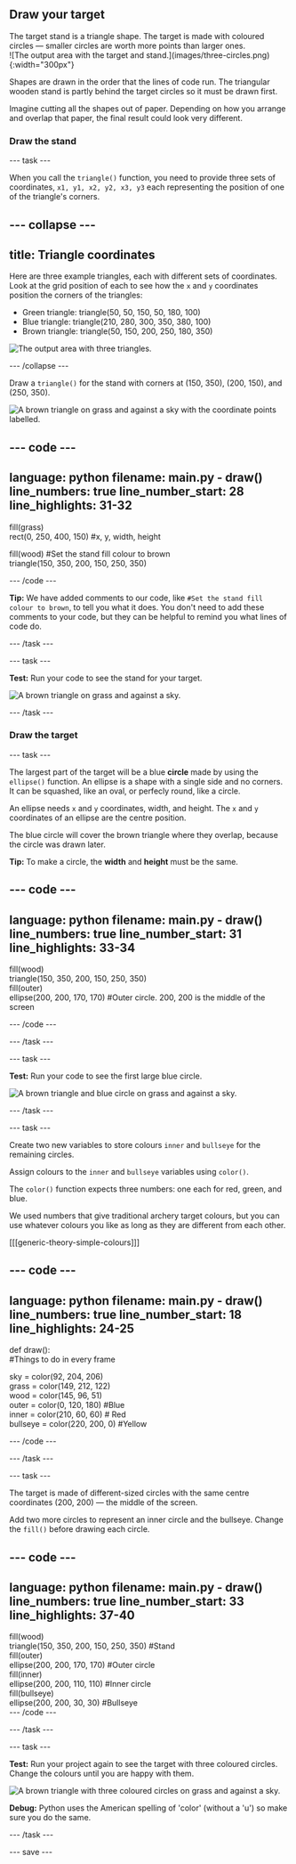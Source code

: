 ## Draw your target
<div style="display: flex; flex-wrap: wrap">
<div style="flex-basis: 200px; flex-grow: 1; margin-right: 15px;">
The target stand is a triangle shape. The target is made with coloured circles — smaller circles are worth more points than larger ones. 
</div>
<div>
![The output area with the target and stand.](images/three-circles.png){:width="300px"}
</div>
</div>

Shapes are drawn in the order that the lines of code run. The triangular wooden stand is partly behind the target circles so it must be drawn first. 

Imagine cutting all the shapes out of paper. Depending on how you arrange and overlap that paper, the final result could look very different.

### Draw the stand

--- task ---

When you call the `triangle()` function, you need to provide three sets of coordinates, `x1, y1, x2, y2, x3, y3` each representing the position of one of the triangle's corners. 

--- collapse ---
---
title: Triangle coordinates
---

  Here are three example triangles, each with different sets of coordinates. Look at the grid position of each to see how the `x` and `y` coordinates position the corners of the triangles:
  + Green triangle: triangle(50, 50, 150, 50, 180, 100)
  + Blue triangle: triangle(210, 280, 300, 350, 380, 100)
  + Brown triangle: triangle(50, 150, 200, 250, 180, 350)
  
  ![The output area with three triangles.](images/triangles-coords.png)

--- /collapse ---

Draw a `triangle()` for the stand with corners at (150, 350), (200, 150), and (250, 350).

![A brown triangle on grass and against a sky with the coordinate points labelled.](images/stand_coords.png)

--- code ---
---
language: python
filename: main.py - draw()
line_numbers: true
line_number_start: 28
line_highlights: 31-32
---
  fill(grass)   
  rect(0, 250, 400, 150) #x, y, width, height
  
  fill(wood) #Set the stand fill colour to brown     
  triangle(150, 350, 200, 150, 250, 350)


--- /code ---

**Tip:** We have added comments to our code, like `#Set the stand fill colour to brown`, to tell you what it does. You don't need to add these comments to your code, but they can be helpful to remind you what lines of code do.

--- /task ---

--- task ---

**Test:** Run your code to see the stand for your target. 

![A brown triangle on grass and against a sky.](images/target-stand.png)

--- /task ---

### Draw the target

--- task ---

The largest part of the target will be a blue **circle** made by using the `ellipse()` function. An ellipse is a shape with a single side and no corners. It can be squashed, like an oval, or perfecly round, like a circle. 

An ellipse needs `x` and `y` coordinates, width, and height. The `x` and `y` coordinates of an ellipse are the centre position. 

The blue circle will cover the brown triangle where they overlap, because the circle was drawn later. 

**Tip:** To make a circle, the **width** and **height** must be the same. 

--- code ---
---
language: python
filename: main.py - draw()
line_numbers: true
line_number_start: 31
line_highlights: 33-34
---
  fill(wood)   
  triangle(150, 350, 200, 150, 250, 350)   
  fill(outer)    
  ellipse(200, 200, 170, 170) #Outer circle. 200, 200 is the middle of the screen
  
--- /code ---

--- /task ---

--- task ---

**Test:** Run your code to see the first large blue circle.

![A brown triangle and blue circle on grass and against a sky.](images/blue-circle.png)

--- /task ---

--- task ---

Create two new variables to store colours `inner` and `bullseye` for the remaining circles. 

Assign colours to the `inner` and `bullseye` variables using `color()`.

The `color()` function expects three numbers: one each for red, green, and blue.

We used numbers that give traditional archery target colours, but you can use whatever colours you like as long as they are different from each other.

[[[generic-theory-simple-colours]]]

--- code ---
---
language: python
filename: main.py - draw()
line_numbers: true
line_number_start: 18
line_highlights: 24-25
---
def draw():   
  #Things to do in every frame
  
  sky = color(92, 204, 206)   
  grass = color(149, 212, 122)   
  wood = color(145, 96, 51)   
  outer = color(0, 120, 180) #Blue    
  inner = color(210, 60, 60) # Red    
  bullseye = color(220, 200, 0) #Yellow    

--- /code ---

--- /task ---

--- task ---

The target is made of different-sized circles with the same centre coordinates (200, 200) — the middle of the screen. 

Add two more circles to represent an inner circle and the bullseye. Change the `fill()` before drawing each circle. 

--- code ---
---
language: python
filename: main.py - draw()
line_numbers: true
line_number_start: 33
line_highlights: 37-40
---
  fill(wood)    
  triangle(150, 350, 200, 150, 250, 350) #Stand    
  fill(outer)   
  ellipse(200, 200, 170, 170) #Outer circle   
  fill(inner)   
  ellipse(200, 200, 110, 110) #Inner circle   
  fill(bullseye)   
  ellipse(200, 200, 30, 30) #Bullseye   
--- /code ---

--- /task ---

--- task ---

**Test:** Run your project again to see the target with three coloured circles. Change the colours until you are happy with them.

![A brown triangle with three coloured circles on grass and against a sky.](images/three-circles.png)

**Debug:** Python uses the American spelling of 'color' (without a 'u') so make sure you do the same.

--- /task ---

--- save ---

